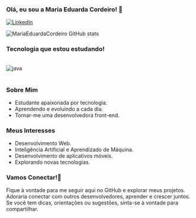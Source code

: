 ### Olá, eu sou a Maria Eduarda Cordeiro! 👋

[![LinkedIn](https://img.shields.io/badge/LinkedIn-0077B5?style=for-the-badge&logo=linkedin&logoColor=white)](www.linkedin.com/in/maria-eduarda-cordeiro-36125b1a0)



![MariaEduardaCordeiro GitHub stats](https://github-readme-stats.vercel.app/api?username=MariaEduardaCordeiro&show_icons=true&theme=dracula)

### Tecnologia que estou estudando!

<div style="display: inline_block"><br/>
<img align="center" alt="java" src="https://img.shields.io/badge/Java-ED8B00?style=for-the-badge&logo=openjdk&logoColor=white" />

</div><br/>

### Sobre Mim 

- Estudante apaixonada por tecnologia.
- Aprendendo e evoluindo a cada dia.
- Tornar-me uma desenvolvedora front-end.


### Meus Interesses

- Desenvolvimento Web.
- Inteligência Artificial e Aprendizado de Máquina.
- Desenvolvimento de aplicativos móveis.
- Explorando novas tecnologias.

### Vamos Conectar!🚀

Fique à vontade para me seguir aqui no GitHub e explorar meus projetos. Adoraria conectar com outros desenvolvedores, aprender e crescer juntos. Se você tem dicas, orientações ou sugestões, sinta-se à vontade para compartilhar.
